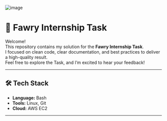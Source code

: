 ![image](https://github.com/user-attachments/assets/4d3c3680-3632-4da6-a64a-8620e6c2c6d8)

# 🚀 Fawry Internship Task 

Welcome!  
This repository contains my solution for the **Fawry Internship Task**.  
I focused on clean code, clear documentation, and best practices to deliver a high-quality result.  
Feel free to explore the Task, and I’m excited to hear your feedback!

---

## 🛠️ Tech Stack

- **Language:** Bash 
- **Tools:** Linux, Git
- **Cloud:** AWS EC2

---


